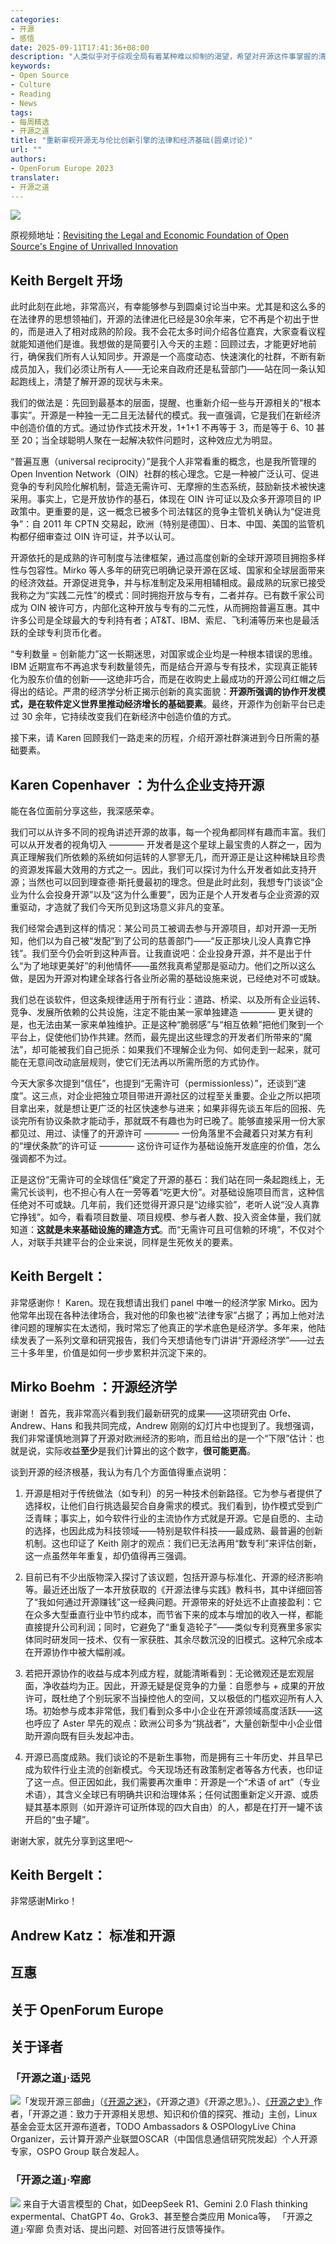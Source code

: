 ```yaml
---
categories:
- 开源
- 感悟
date: 2025-09-11T17:41:36+08:00
description: "人类似乎对于综观全局有着某种难以抑制的渴望，希望对开源这件事掌握的清清楚楚。是谁让开源发生的，是谁在维护开源的发展，又是谁不断地让ta投入。很可惜，我们每个人都只能看到一小部分，任何想获得更多，就要付出更大的代价，这就是各类summit、conference、meetup等events等终极意义，我们通过交流保持同步！"
keywords:
- Open Source
- Culture
- Reading
- News
tags:
- 每周精选
- 开源之道
title: "重新审视开源无与伦比创新引擎的法律和经济基础(圆桌讨论)"
url: ""
authors:
- OpenForum Europe 2023
translater:
- 开源之道
---
```


![](/images/2025/legal-and-economic-foundation-of-os-innovation.png )

原视频地址：[Revisiting the Legal and Economic Foundation of Open Source's Engine of Unrivalled Innovation](https://www.youtube.com/watch?v=3cw75N8AzQ8)

## Keith Bergelt 开场

此时此刻在此地，非常高兴，有幸能够参与到圆桌讨论当中来。尤其是和这么多的在法律界的思想领袖们，开源的法律进化已经是30余年来，它不再是个初出于世的，而是进入了相对成熟的阶段。我不会花太多时间介绍各位嘉宾，大家查看议程就能知道他们是谁。我想做的是简要引入今天的主题：回顾过去，才能更好地前行，确保我们所有人认知同步。开源是一个高度动态、快速演化的社群，不断有新成员加入，我们必须让所有人——无论来自政府还是私营部门——站在同一条认知起跑线上，清楚了解开源的现状与未来。

我们的做法是：先回到最基本的层面，提醒、也重新介绍一些与开源相关的“根本事实”。开源是一种独一无二且无法替代的模式。我一直强调，它是我们在新经济中创造价值的方式。通过协作式技术开发，1+1+1 不再等于 3，而是等于 6、10 甚至 20；当全球聪明人聚在一起解决软件问题时，这种效应尤为明显。

“普遍互惠（universal reciprocity）”是我个人非常看重的概念，也是我所管理的 Open Invention Network（OIN）社群的核心理念。它是一种被广泛认可、促进竞争的专利风险化解机制，营造无需许可、无摩擦的生态系统，鼓励新技术被快速采用。事实上，它是开放协作的基石，体现在 OIN 许可证以及众多开源项目的 IP 政策中。更重要的是，这一概念已被多个司法辖区的竞争主管机关确认为“促进竞争”：自 2011 年 CPTN 交易起，欧洲（特别是德国）、日本、中国、美国的监管机构都仔细审查过 OIN 许可证，并予以认可。

开源依托的是成熟的许可制度与法律框架，通过高度创新的全球开源项目拥抱多样性与包容性。Mirko 等人多年的研究已明确记录开源在区域、国家和全球层面带来的经济效益。开源促进竞争，并与标准制定及采用相辅相成。最成熟的玩家已接受我称之为“实践二元性”的模式：同时拥抱开放与专有，二者并存。已有数千家公司成为 OIN 被许可方，内部化这种开放与专有的二元性，从而拥抱普遍互惠。其中许多公司是全球最大的专利持有者；AT&T、IBM、索尼、飞利浦等历来也是最活跃的全球专利货币化者。

“专利数量 = 创新能力”这一长期迷思，对国家或企业均是一种根本错误的思维。IBM 近期宣布不再追求专利数量领先，而是结合开源与专有技术，实现真正能转化为股东价值的创新——这绝非巧合，而是在收购史上最成功的开源公司红帽之后得出的结论。严肃的经济学分析正揭示创新的真实面貌：**开源所强调的协作开发模式，是在软件定义世界里推动经济增长的基础要素**。最终，开源作为创新平台已走过 30 余年，它持续改变我们在新经济中创造价值的方式。

接下来，请 Karen 回顾我们一路走来的历程，介绍开源社群演进到今日所需的基础要素。




## Karen Copenhaver ：为什么企业支持开源

能在各位面前分享这些，我深感荣幸。

我们可以从许多不同的视角讲述开源的故事，每一个视角都同样有趣而丰富。我们可以从开发者的视角切入 ———— 开发者是这个星球上最宝贵的人群之一，因为真正理解我们所依赖的系统如何运转的人寥寥无几，而开源正是让这种稀缺且珍贵的资源发挥最大效用的方式之一。因此，我们可以探讨为什么开发者如此支持开源；当然也可以回到理查德·斯托曼最初的理念。但是此时此刻，我想专门谈谈“企业为什么会投身开源”以及“这为什么重要”，因为正是个人开发者与企业资源的双重驱动，才造就了我们今天所见到这场意义非凡的变革。

我们经常会遇到这样的情况：某公司员工被调去参与开源项目，却对开源一无所知，他们以为自己被“发配”到了公司的慈善部门——“反正那块儿没人真靠它挣钱”。我们至今仍会听到这种声音。让我直说吧：企业投身开源，并不是出于什么“为了地球更美好”的利他情怀——虽然我真希望那是驱动力。他们之所以这么做，是因为开源对构建全球各行各业所必需的基础设施来说，已经绝对不可或缺。

我们总在谈软件，但这条规律适用于所有行业：道路、桥梁、以及所有企业运转、竞争、发展所依赖的公共设施，注定不能由某一家单独建造 ———— 更关键的是，也无法由某一家来单独维护。正是这种“脆弱感”与“相互依赖”把他们聚到一个平台上，促使他们协作共建。然而，最先提出这些理念的开发者们所带来的“魔法”，却可能被我们自己扼杀：如果我们不理解企业为何、如何走到一起来，就可能在无意间改动底层规则，使它们无法再以所需所愿的方式协作。

今天大家多次提到“信任”，也提到“无需许可（permissionless）”，还谈到“速度”。这三点，对企业把独立项目带进开源社区的过程至关重要。企业之所以把项目拿出来，就是想让更广泛的社区快速参与进来；如果非得先谈五年后的回报、先谈完所有协议条款才能动手，那就既不有趣也为时已晚了。能够直接采用一份大家都见过、用过、读懂了的开源许可 ———— 一份角落里不会藏着只对某方有利的“埋伏条款”的许可证 ———— 这份许可证作为基础设施开发底座的价值，怎么强调都不为过。 

正是这份“无需许可的全球信任”奠定了开源的基石：我们站在同一条起跑线上，无需冗长谈判，也不担心有人在一旁等着“吃更大份”。对基础设施项目而言，这种信任绝对不可或缺。几年前，我们还觉得开源只是“边缘实验”，老听人说“没人真靠它挣钱”。如今，看看项目数量、项目规模、参与者人数、投入资金体量，我们就知道：**这就是未来基础设施的建造方式**。而“无需许可且可信赖的环境”，不仅对个人，对联手共建平台的企业来说，同样是生死攸关的要素。


## Keith Bergelt：

非常感谢你！ Karen。现在我想请出我们 panel 中唯一的经济学家 Mirko。因为他常年出现在各种法律场合，我对他的印象也被“法律专家”占据了；再加上他对法律问题的理解实在太透彻，我时常忘了他真正的学术底色是经济学。多年来，他陆续发表了一系列文章和研究报告，我们今天想请他专门讲讲“开源经济学”——过去三十多年里，价值是如何一步步累积并沉淀下来的。

## Mirko Boehm ：开源经济学

谢谢！ 首先，我非常高兴看到我们最新研究的成果——这项研究由 Orfe、Andrew、Hans 和我共同完成，Andrew 刚刚的幻灯片中也提到了。我想强调，我们非常谨慎地测算了开源对欧洲经济的影响，而且给出的是一个“下限”估计：也就是说，实际收益**至少**是我们计算出的这个数字，**很可能更高**。

谈到开源的经济根基，我认为有几个方面值得重点说明：

1. 开源是相对于传统做法（如专利）的另一种技术创新路径。它为参与者提供了选择权，让他们自行挑选最契合自身需求的模式。我们看到，协作模式受到广泛青睐；事实上，如今软件行业的主流协作方式就是开源。它是自愿的、主动的选择，也因此成为科技领域——特别是软件科技——最成熟、最普遍的创新机制。这也印证了 Keith 刚才的观点：我们已无法再用“数专利”来评估创新，这一点虽然年年重复，却仍值得再三强调。

2. 目前已有不少出版物深入探讨了该议题，包括开源与标准化、开源的经济影响等。最近还出版了一本开放获取的《开源法律与实践》教科书，其中详细回答了“我如何通过开源赚钱”这一经典问题。开源带来的好处远不止直接盈利：它在众多大型垂直行业中节约成本，而节省下来的成本与增加的收入一样，都能直接提升公司利润；同时，它避免了“重复造轮子”——类似专利竞赛里多家实体同时研发同一技术、仅有一家获胜、其余尽数沉没的旧模式。这种冗余成本在开源协作中被大幅削减。

3. 若把开源协作的收益与成本列成方程，就能清晰看到：无论微观还是宏观层面，净收益均为正。因此，开源无疑是促竞争的力量：自愿参与 + 成果的开放许可，既杜绝了个别玩家不当操控他人的空间，又以极低的门槛欢迎所有人入场。初始参与成本非常低，我们看到众多中小企业在开源领域高度活跃——这也呼应了 Aster 早先的观点：欧洲公司多为“挑战者”，大量创新型中小企业借助开源向既有巨头发起冲击。

4. 开源已高度成熟。我们谈论的不是新生事物，而是拥有三十年历史、并且早已成为软件行业主流的创新模式。今天现场还有政策制定者等各方代表，也印证了这一点。但正因如此，我们需要再次重申：开源是一个“术语 of art”（专业术语），其含义全球已有明确共识和治理体系；任何试图重新定义开源、或质疑其基本原则（如开源许可证所体现的四大自由）的人，都是在打开一罐不该开启的“虫子罐”。

谢谢大家，就先分享到这里吧～

## Keith Bergelt：

非常感谢Mirko！

## Andrew Katz： 标准和开源

## 互惠



## 关于 OpenForum Europe



## 关于译者

### 「开源之道」·适兕

![](/public/kuosi-face-of-os.png)「发现开源三部曲」（[《开源之迷》](posts/book-of-open-source/the-fascinating-of-open-source/)，《开源之道》《开源之思》。）、[《开源之史》](posts/history-of-open-source/summary/)作者，「开源之道：致力于开源相关思想、知识和价值的探究、推动」主创，Linux基金会亚太区开源布道者，TODO Ambassadors & OSPOlogyLive China Organizer，云计算开源产业联盟OSCAR（中国信息通信研究院发起）个人开源专家，OSPO Group 联合发起人。

### 「开源之道」·窄廊

![](/public/zhailang.jpg) 来自于大语言模型的 Chat，如DeepSeek R1、Gemini 2.0 Flash thinking expermental、ChatGPT 4o、Grok3、甚至整合类应用 Monica等， 「开源之道」·窄廊 负责对话、提出问题、对回答进行反馈等操作。
